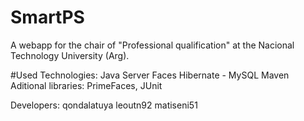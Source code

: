 # SmartPS
A webapp for the chair of "Professional qualification" at the Nacional Technology University (Arg).

#Used Technologies:
Java Server Faces
Hibernate - MySQL
Maven
Aditional libraries: PrimeFaces, JUnit

Developers:
qondalatuya
leoutn92
matiseni51
